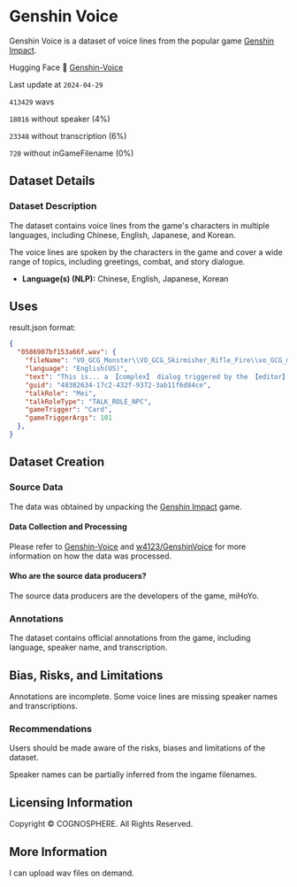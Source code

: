 # Genshin Voice

Genshin Voice is a dataset of voice lines from the popular game [Genshin Impact](https://genshin.hoyoverse.com/).

Hugging Face 🤗  [Genshin-Voice](https://huggingface.co/datasets/simon3000/genshin-voice)

<!-- STATS -->
Last update at `2024-04-29`

`413429` wavs

`18016` without speaker (4%)

`23348` without transcription (6%)

`720` without inGameFilename (0%)
<!-- STATS_END -->

## Dataset Details

### Dataset Description

The dataset contains voice lines from the game's characters in multiple languages, including Chinese, English, Japanese, and Korean.

The voice lines are spoken by the characters in the game and cover a wide range of topics, including greetings, combat, and story dialogue.

- **Language(s) (NLP):** Chinese, English, Japanese, Korean

## Uses

result.json format:

```json
{
  "0586907bf153a66f.wav": {
    "fileName": "VO_GCG_Monster\\VO_GCG_Skirmisher_Rifle_Fire\\vo_GCG_monster_Skirmisher_Rifle_Fire_Die_01.wem",
    "language": "English(US)",
    "text": "This is... a 【complex】 dialog triggered by the 【editor】!",
    "guid": "48382634-17c2-432f-9372-3ab11f6d84ce",
    "talkRole": "Mei",
    "talkRoleType": "TALK_ROLE_NPC",
    "gameTrigger": "Card",
    "gameTriggerArgs": 101
  },
}
```

## Dataset Creation

### Source Data

The data was obtained by unpacking the [Genshin Impact](https://genshin.hoyoverse.com/) game.

#### Data Collection and Processing

Please refer to [Genshin-Voice](https://github.com/simon300000/genshin-voice) and [w4123/GenshinVoice](https://github.com/w4123/GenshinVoice) for more information on how the data was processed.

#### Who are the source data producers?

The source data producers are the developers of the game, miHoYo.

### Annotations

The dataset contains official annotations from the game, including language, speaker name, and transcription.

## Bias, Risks, and Limitations

Annotations are incomplete. Some voice lines are missing speaker names and transcriptions.

### Recommendations

Users should be made aware of the risks, biases and limitations of the dataset.

Speaker names can be partially inferred from the ingame filenames.

## Licensing Information

Copyright © COGNOSPHERE. All Rights Reserved.

## More Information

I can upload wav files on demand.
